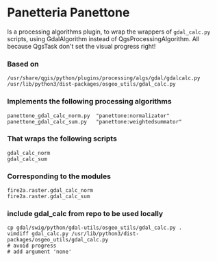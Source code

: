# Panetteria Panettone

Is a processing algorithms plugin, to wrap the wrappers of `gdal_calc.py` scripts, using GdalAlgorithm instead of QgsProcessingAlgorithm. All because QgsTask don't set the visual progress right!

### Based on

    /usr/share/qgis/python/plugins/processing/algs/gdal/gdalcalc.py
    /usr/lib/python3/dist-packages/osgeo_utils/gdal_calc.py

### Implements the following processing algorithms

    panettone_gdal_calc_norm.py  "panettone:normalizator"
    panettone_gdal_calc_sum.py   "panettone:weightedsummator"

### That wraps the following scripts

    gdal_calc_norm
    gdal_calc_sum

### Corresponding to the modules

    fire2a.raster.gdal_calc_norm
    fire2a.raster.gdal_calc_sum

### include gdal_calc from repo to be used locally

    cp gdal/swig/python/gdal-utils/osgeo_utils/gdal_calc.py .
    vimdiff gdal_calc.py /usr/lib/python3/dist-packages/osgeo_utils/gdal_calc.py
    # avoid progress
    # add argument 'none'
